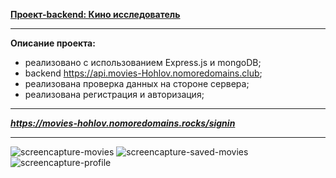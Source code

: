 
**[Проект-backend: Кино исследователь](https://movies-hohlov.nomoredomains.rocks/signin)**

---

**Описание проекта:**

- реализовано с использованием Express.js и mongoDB;
- backend https://api.movies-Hohlov.nomoredomains.club;
- реализована проверка данных на стороне сервера;
- реализована регистрация и авторизация;

---

**_https://movies-hohlov.nomoredomains.rocks/signin_**

---

![screencapture-movies](https://user-images.githubusercontent.com/94252054/227803883-b987bbad-3351-4331-bc82-cb3f5104afdb.png)
![screencapture-saved-movies](https://user-images.githubusercontent.com/94252054/227803890-44192443-14e9-4f10-a4cf-dfdcc8f3b594.png)
![screencapture-profile](https://user-images.githubusercontent.com/94252054/227804050-82728e21-3cae-43f8-94a9-a0ceb51396cf.png)
